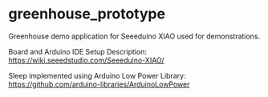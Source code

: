 # greenhouse_prototype
Greenhouse demo application for Seeeduino XIAO used for demonstrations.

Board and Arduino IDE Setup Description: https://wiki.seeedstudio.com/Seeeduino-XIAO/

Sleep implemented using Arduino Low Power Library: https://github.com/arduino-libraries/ArduinoLowPower

